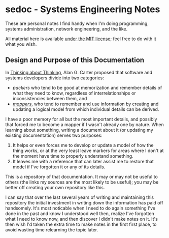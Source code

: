 sedoc - Systems Engineering Notes
=================================

These are personal notes I find handy when I'm doing programming,
systems administration, network engineering, and the like.

All material here is available [under the MIT license](LICENSE);
feel free to do with it what you wish.


Design and Purpose of this Documentation
----------------------------------------

In [Thinking about Thinking][progstone], Alan G. Carter proposed that
software and systems developers divide into two categories:
- _packers_ who tend to be good at memorization and remember details
  of what they need to know, regardless of interrelationships or
  inconsistencies between them, and
- _[mappers]_, who tend to remember and use information by creating
  and updating a logical model from which individual details can be
  derived.

I have a poor memory for all but the most important details, and
possibly that forced me to become a mapper if I wasn't already one by
nature. When learning about something, writing a document about it (or
updating my existing documentation) serves two purposes:

1. It helps or even forces me to develop or update a model of how the
   thing works, or at the very least leave markers for areas where I
   don't at the moment have time to properly understand something.
2. It leaves me with a reference that can later assist me to restore
   that model if I've forgotten it or any of its details.

This is a repository of that documentation. It may or may not be
useful to others (the links my sources are the most likely to be
useful); you may be better off creating your own repository like this.

I can say that over the last several years of writing and maintaining
this repository the initial investment in writing down the information
has paid off handsomely. It's most noticable when I need to do again
something I've done in the past and know I understood well then,
realize I've forgotten what I need to know now, and then discover I
didn't make notes on it. It's then wish I'd taken the extra time to
make notes in the first first place, to avoid wasting time relearning
the topic later.



<!-------------------------------------------------------------------->
[progstone]: https://web.archive.org/web/20170610210620/the-programmers-stone.com/the-original-talks/day-1-thinking-about-thinking/
[mappers]: https://en.wikipedia.org/wiki/Mapper_orientation
